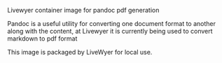 Livewyer container image for pandoc pdf generation

Pandoc is a useful utility for converting one document format to another along with the content, at Livewyer it is currently being used to convert markdown to pdf format 

This image is packaged by LiveWyer for local use.

